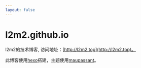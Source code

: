 ```yaml
---
layout: false
---
```

# l2m2.github.io
l2m2的技术博客, 访问地址：[http://l2m2.top](http://l2m2.top)。

此博客使用[hexo](https://hexo.io/zh-cn/docs/)搭建，主题使用[maupassant](https://github.com/tufu9441/maupassant-hexo)。